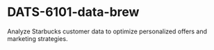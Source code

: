 # DATS-6101-data-brew
Analyze Starbucks customer data to optimize personalized offers and marketing strategies.
